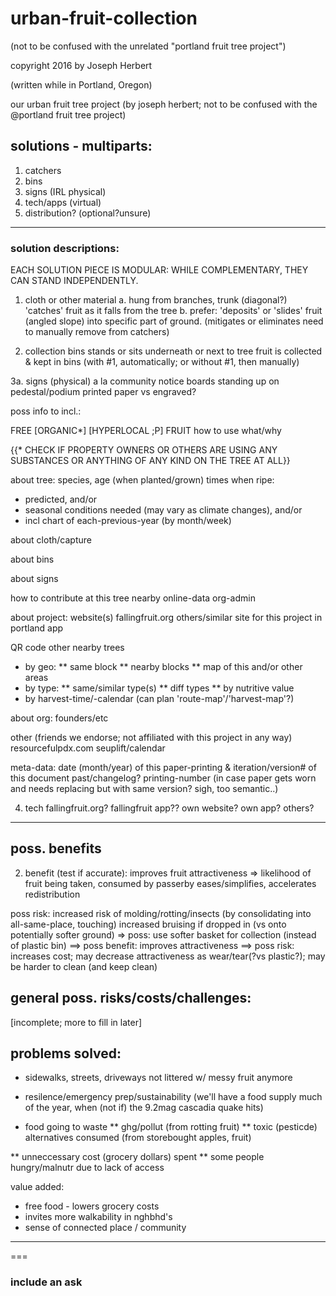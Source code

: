 # urban-fruit-collection
(not to be confused with the unrelated "portland fruit tree project")

copyright 2016 by Joseph Herbert

(written while in Portland, Oregon)


our urban fruit tree project 
(by joseph herbert; not to be confused with the @portland fruit tree project)

## solutions - multiparts: ##
1. catchers
2. bins
3. signs (IRL physical)
4. tech/apps (virtual)
5. distribution? (optional?unsure)

---
### solution descriptions: ###
EACH SOLUTION PIECE IS MODULAR:
WHILE COMPLEMENTARY, THEY CAN STAND INDEPENDENTLY.

1. cloth or other material
a.
 hung from branches, trunk (diagonal?)
'catches' fruit as it falls from the tree
b.
 prefer: 'deposits' or 'slides' fruit (angled slope) into specific part of ground.
(mitigates or eliminates need to manually remove from catchers)


2. collection bins
stands or sits underneath or next to tree
fruit is collected & kept in bins
(with #1, automatically; or without #1, then manually) 


3a. signs (physical)
a la community notice boards
standing up on pedestal/podium
printed paper vs engraved?

poss info to incl.:

FREE [ORGANIC*] [HYPERLOCAL ;P] FRUIT
how to use
what/why

{{* CHECK IF PROPERTY OWNERS OR OTHERS ARE USING ANY SUBSTANCES OR ANYTHING OF ANY KIND ON THE TREE AT ALL}}

about tree:
 species, age (when planted/grown)
 times when ripe:
 * predicted, and/or
 * seasonal conditions needed (may vary as climate changes), and/or
 * incl chart of each-previous-year (by month/week)

about cloth/capture

about bins

about signs

how to contribute
 at this tree
 nearby
 online-data
 org-admin

about project:
 website(s)
  fallingfruit.org
  others/similar
  site for this project in portland
 app

 QR code
 other nearby trees
 * by geo:
   ** same block
   ** nearby blocks
   ** map of this and/or other areas
 * by type:
   ** same/similar type(s)
   ** diff types
   ** by nutritive value
 * by harvest-time/-calendar
(can plan 'route-map'/'harvest-map'?)


about org:
founders/etc

other (friends we endorse; not affiliated with this project in any way)
 resourcefulpdx.com
 seuplift/calendar

meta-data:
date (month/year) of this paper-printing & iteration/version# of this document 
past/changelog?
printing-number (in case paper gets worn and needs replacing but with same version? sigh, too semantic..)


4. tech
fallingfruit.org?
fallingfruit app??
own website?
own app?
others?

---
## poss. benefits ##

2. benefit (test if accurate):
improves fruit attractiveness => likelihood of fruit being taken, consumed by passerby
eases/simplifies, accelerates redistribution

poss risk:
increased risk of molding/rotting/insects (by consolidating into all-same-place, touching)
increased bruising if dropped in (vs onto potentially softer ground)
=> poss: use softer basket for collection (instead of plastic bin)
==> poss benefit: improves attractiveness
==> poss risk: increases cost; may decrease attractiveness as wear/tear(?vs plastic?); may be harder to clean (and keep clean)




## general poss. risks/costs/challenges: ##
[incomplete; more to fill in later]





## problems solved: ##
* sidewalks, streets, driveways not littered w/ messy fruit anymore

* resilence/emergency prep/sustainability
(we'll have a food supply much of the year,
when (not if) the 9.2mag cascadia quake hits)

* food going to waste
** ghg/pollut (from rotting fruit)
** toxic (pesticde) alternatives consumed (from storebought apples, fruit)

** unneccessary cost (grocery dollars) spent
** some people hungry/malnutr due to lack of access

value added:
* free food - lowers grocery costs
* invites more walkability in nghbhd's
* sense of connected place / community

---

===
### include an ask
